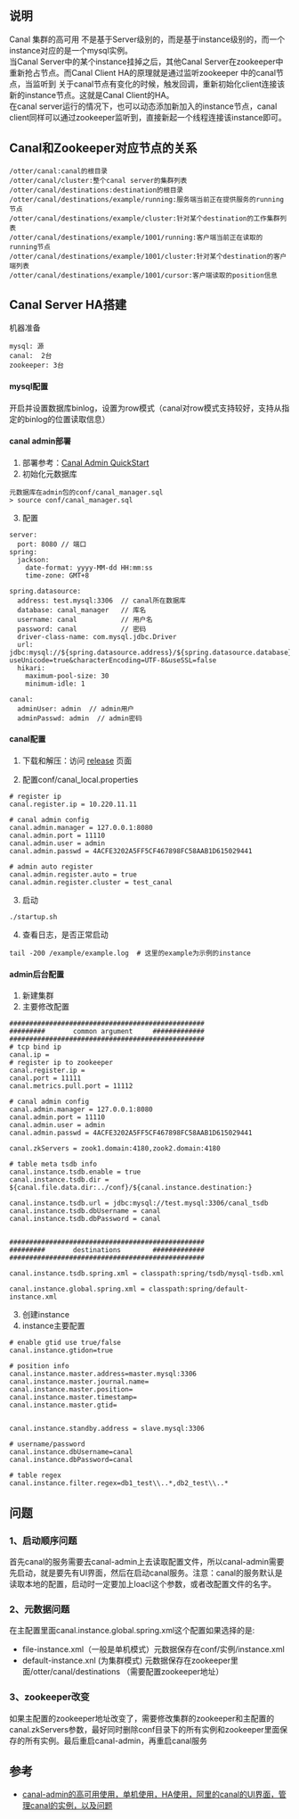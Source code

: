 ## 说明
Canal 集群的高可用 不是基于Server级别的，而是基于instance级别的，而一个instance对应的是一个mysql实例。   
当Canal Server中的某个instance挂掉之后，其他Canal Server在zookeeper中重新抢占节点。而Canal Client HA的原理就是通过监听zookeeper 中的canal节点，当监听到 关于canal节点有变化的时候，触发回调，重新初始化client连接该新的instance节点。这就是Canal Client的HA。   
在canal server运行的情况下，也可以动态添加新加入的instance节点，canal client同样可以通过zookeeper监听到，直接新起一个线程连接该instance即可。

## Canal和Zookeeper对应节点的关系
```
/otter/canal:canal的根目录
/otter/canal/cluster:整个canal server的集群列表
/otter/canal/destinations:destination的根目录
/otter/canal/destinations/example/running:服务端当前正在提供服务的running节点
/otter/canal/destinations/example/cluster:针对某个destination的工作集群列表
/otter/canal/destinations/example/1001/running:客户端当前正在读取的running节点
/otter/canal/destinations/example/1001/cluster:针对某个destination的客户端列表
/otter/canal/destinations/example/1001/cursor:客户端读取的position信息
```

## Canal Server HA搭建
机器准备
```
mysql: 源
canal:  2台
zookeeper: 3台
```

#### mysql配置
开启并设置数据库binlog，设置为row模式（canal对row模式支持较好，支持从指定的binlog的位置读取信息）

#### canal admin部署
1. 部署参考：[Canal Admin QuickStart](https://github.com/alibaba/canal/wiki/Canal-Admin-QuickStart)
2. 初始化元数据库
```
元数据库在admin包的conf/canal_manager.sql
> source conf/canal_manager.sql
```
3. 配置
```
server:
  port: 8080 // 端口
spring:
  jackson:
    date-format: yyyy-MM-dd HH:mm:ss
    time-zone: GMT+8

spring.datasource:
  address: test.mysql:3306  // canal所在数据库
  database: canal_manager   // 库名
  username: canal           // 用户名
  password: canal           // 密码
  driver-class-name: com.mysql.jdbc.Driver
  url: jdbc:mysql://${spring.datasource.address}/${spring.datasource.database}?useUnicode=true&characterEncoding=UTF-8&useSSL=false
  hikari:
    maximum-pool-size: 30
    minimum-idle: 1

canal:
  adminUser: admin  // admin用户
  adminPasswd: admin  // admin密码
```

#### canal配置
1. 下载和解压：访问 [release](https://github.com/alibaba/canal/releases) 页面

2. 配置conf/canal_local.properties
```
# register ip
canal.register.ip = 10.220.11.11

# canal admin config
canal.admin.manager = 127.0.0.1:8080
canal.admin.port = 11110
canal.admin.user = admin
canal.admin.passwd = 4ACFE3202A5FF5CF467898FC58AAB1D615029441

# admin auto register
canal.admin.register.auto = true
canal.admin.register.cluster = test_canal
```

3. 启动
```
./startup.sh
```

4. 查看日志，是否正常启动
```
tail -200 /example/example.log  # 这里的example为示例的instance
```

#### admin后台配置
1. 新建集群
2. 主要修改配置
```
#################################################
######### 		common argument		#############
#################################################
# tcp bind ip
canal.ip =
# register ip to zookeeper
canal.register.ip =
canal.port = 11111
canal.metrics.pull.port = 11112

# canal admin config
canal.admin.manager = 127.0.0.1:8080
canal.admin.port = 11110
canal.admin.user = admin
canal.admin.passwd = 4ACFE3202A5FF5CF467898FC58AAB1D615029441

canal.zkServers = zook1.domain:4180,zook2.domain:4180

# table meta tsdb info
canal.instance.tsdb.enable = true
canal.instance.tsdb.dir = ${canal.file.data.dir:../conf}/${canal.instance.destination:}

canal.instance.tsdb.url = jdbc:mysql://test.mysql:3306/canal_tsdb
canal.instance.tsdb.dbUsername = canal
canal.instance.tsdb.dbPassword = canal


#################################################
######### 		destinations		#############
#################################################

canal.instance.tsdb.spring.xml = classpath:spring/tsdb/mysql-tsdb.xml

canal.instance.global.spring.xml = classpath:spring/default-instance.xml
```

3. 创建instance
4. instance主要配置
```
# enable gtid use true/false
canal.instance.gtidon=true

# position info
canal.instance.master.address=master.mysql:3306
canal.instance.master.journal.name=
canal.instance.master.position=
canal.instance.master.timestamp=
canal.instance.master.gtid=


canal.instance.standby.address = slave.mysql:3306

# username/password
canal.instance.dbUsername=canal
canal.instance.dbPassword=canal

# table regex
canal.instance.filter.regex=db1_test\\..*,db2_test\\..*
```


## 问题
### 1、启动顺序问题
首先canal的服务需要去canal-admin上去读取配置文件，所以canal-admin需要先启动，就是要先有UI界面，然后在启动canal服务。注意：canal的服务默认是读取本地的配置，启动时一定要加上loacl这个参数，或者改配置文件的名字。

### 2、元数据问题
在主配置里面canal.instance.global.spring.xml这个配置如果选择的是:
* file-instance.xml（一般是单机模式）元数据保存在conf/实例/instance.xml
* default-instance.xnl (为集群模式) 元数据保存在zookeeper里面/otter/canal/destinations   （需要配置zookeeper地址）

### 3、zookeeper改变
如果主配置的zookeeper地址改变了，需要修改集群的zookeeper和主配置的canal.zkServers参数，最好同时删除conf目录下的所有实例和zookeeper里面保存的所有实例。最后重启canal-admin，再重启canal服务

## 参考
* [canal-admin的高可用使用，单机使用，HA使用，阿里的canal的UI界面，管理canal的实例，以及问题](https://blog.csdn.net/weixin_40126236/article/details/100777543)

